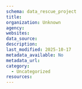 ```yaml
---
schema: data_rescue_project 
title: 
organization: Unknown
agency: 
websites: 
data_source: 
description: 
last_modified: 2025-10-17
metadata_available: No
metadata_url: 
category:
  - Uncategorized 
resources:
---
```

